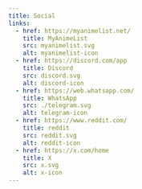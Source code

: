 ```yaml
---
title: Social
links:
  - href: https://myanimelist.net/
    title: MyAnimeList
    src: myanimelist.svg
    alt: myanimelist-icon
  - href: https://discord.com/app
    title: Discord
    src: discord.svg
    alt: discord-icon
  - href: https://web.whatsapp.com/
    title: WhatsApp
    src: ./telegram.svg
    alt: telegram-icon
  - href: https://www.reddit.com/
    title: reddit
    src: reddit.svg
    alt: reddit-icon
  - href: https://x.com/home
    title: X
    src: x.svg
    alt: x-icon
---
```


